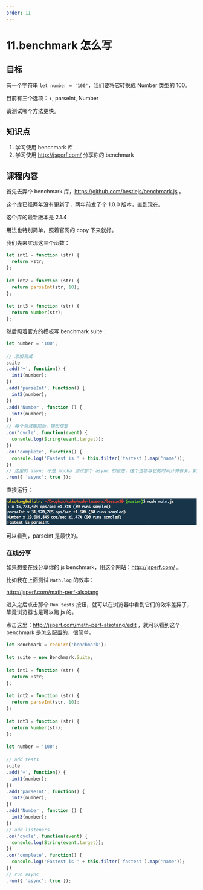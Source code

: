 ```yaml
---
order: 11
---
```

# 11.benchmark 怎么写

## 目标

有一个字符串 `let number = '100'`，我们要将它转换成 Number 类型的 100。

目前有三个选项：+, parseInt, Number

请测试哪个方法更快。

## 知识点

1. 学习使用 benchmark 库
2. 学习使用 <http://jsperf.com/> 分享你的 benchmark

## 课程内容

首先去弄个 benchmark 库，<https://github.com/bestiejs/benchmark.js> 。

  这个库已经两年没有更新了，两年前发了个 1.0.0 版本，直到现在。

这个库的最新版本是 2.1.4

用法也特别简单，照着官网的 copy 下来就好。

我们先来实现这三个函数：

```js
let int1 = function (str) {
  return +str;
};

let int2 = function (str) {
  return parseInt(str, 10);
};

let int3 = function (str) {
  return Number(str);
};
```

然后照着官方的模板写 benchmark suite：

```js
let number = '100';

// 添加测试
suite
.add('+', function() {
  int1(number);
})
.add('parseInt', function() {
  int2(number);
})
.add('Number', function () {
  int3(number);
})
// 每个测试跑完后，输出信息
.on('cycle', function(event) {
  console.log(String(event.target));
})
.on('complete', function() {
  console.log('Fastest is ' + this.filter('fastest').map('name'));
})
// 这里的 async 不是 mocha 测试那个 async 的意思，这个选项与它的时间计算有关，默认勾上就好了。
.run({ 'async': true });
```

直接运行：

![](https://raw.githubusercontent.com/alsotang/node-lessons/master/lesson10/1.png)

可以看到，parseInt 是最快的。

### 在线分享

如果想要在线分享你的 js benchmark，用这个网站：<http://jsperf.com/> 。

比如我在上面测试 `Math.log` 的效率：

<http://jsperf.com/math-perf-alsotang>

进入之后点击那个 `Run tests` 按钮，就可以在浏览器中看到它们的效率差异了，毕竟浏览器也是可以跑 js 的。

点击这里：<http://jsperf.com/math-perf-alsotang/edit> ，就可以看到这个 benchmark 是怎么配置的，很简单。

```js
let Benchmark = require('benchmark');

let suite = new Benchmark.Suite;

let int1 = function (str) {
  return +str;
};

let int2 = function (str) {
  return parseInt(str, 10);
};

let int3 = function (str) {
  return Number(str);
};

let number = '100';

// add tests
suite
.add('+', function() {
  int1(number);
})
.add('parseInt', function() {
  int2(number);
})
.add('Number', function () {
  int3(number);
})
// add listeners
.on('cycle', function(event) {
  console.log(String(event.target));
})
.on('complete', function() {
  console.log('Fastest is ' + this.filter('fastest').map('name'));
})
// run async
.run({ 'async': true });

```

